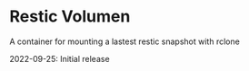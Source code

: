 # Restic Volumen

A container for mounting a lastest restic snapshot with rclone

2022-09-25: Initial release
